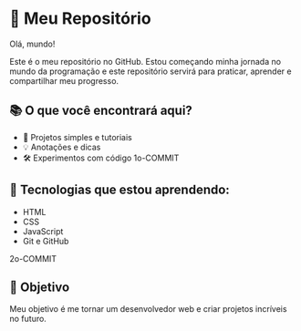 # 🚀 Meu Repositório

Olá, mundo! 	

Este é o meu repositório no GitHub. Estou começando minha jornada no mundo da programação e este repositório servirá para praticar, aprender e compartilhar meu progresso.


## 📚 O que você encontrará aqui?

- 📝 Projetos simples e tutoriais
- 💡 Anotações e dicas
- 🛠️ Experimentos com código
1o-COMMIT
## 🌱 Tecnologias que estou aprendendo:

- HTML
- CSS
- JavaScript
- Git e GitHub


2o-COMMIT
## 🎯 Objetivo

Meu objetivo é me tornar um desenvolvedor web e criar projetos incríveis no futuro.